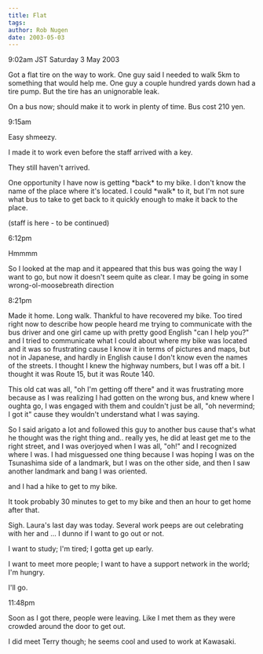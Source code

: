 ```yaml
---
title: Flat
tags: 
author: Rob Nugen
date: 2003-05-03
---
```


<p class=date>9:02am JST Saturday 3 May 2003</p>

<p>Got a flat tire on the way to work.  One guy said I needed to walk
5km to something that would help me.  One guy a couple hundred yards
down had a tire pump.  But the tire has an unignorable leak.</p>

<p>On a bus now; should make it to work in plenty of time.  Bus cost
210 yen.</p>

<p class=date>9:15am</p>

<p>Easy shmeezy.</p>

<p>I made it to work even before the staff arrived with a key.</p>

<p>They still haven't arrived.</p>

<p>One opportunity I have now is getting *back* to my bike.  I don't
know the name of the place where it's located.  I could *walk* to it,
but I'm not sure what bus to take to get back to it quickly enough to
make it back to the place.</p>

<p>(staff is here - to be continued)</p>

<p class=date>6:12pm</p>

<p>Hmmmm</p>

<p>So I looked at the map and it appeared that this bus was going the
way I want to go, but now it doesn't seem quite as clear.  I may be
going in some wrong-ol-moosebreath direction</p>

<p class=date>8:21pm</p>

<p>Made it home.  Long walk.  Thankful to have recovered my bike.  Too
tired right now to describe how people heard me trying to communicate
with the bus driver and one girl came up with pretty good English "can
I help you?" and I tried to communicate what I could about where my
bike was located and it was so frustrating cause I know it in terms of
pictures and maps, but not in Japanese, and hardly in English cause I
don't know even the names of the streets.  I thought I knew the
highway numbers, but I was off a bit.  I thought it was Route 15, but
it was Route 140.</p>

<p>This old cat was all, "oh I'm getting off there" and it was
frustrating more because as I was realizing I had gotten on the wrong
bus, and knew where I oughta go, I was engaged with them and couldn't
just be all, "oh nevermind; I got it" cause they wouldn't understand
what I was saying.</p>

<p>So I said arigato a lot and followed this guy to another bus cause
that's what he thought was the right thing and..  really yes, he did
at least get me to the right street, and I was overjoyed when I was
all, "oh!" and I recognized where I was.  I had misguessed one thing
because I was hoping I was on the Tsunashima side of a landmark, but I
was on the other side, and then I saw another landmark and bang I was
oriented.</p>

<p>and I had a hike to get to my bike.</p>

<p>It took probably 30 minutes to get to my bike and then an hour to
get home after that.</p>

<p>Sigh.  Laura's last day was today.  Several work peeps are out
celebrating with her and ... I dunno if I want to go out or not.</p>

<p>I want to study; I'm tired; I gotta get up early.</p>

<p>I want to meet more people; I want to have a support network in the
world; I'm hungry.</p>

<p>I'll go.</p>

<p class=date>11:48pm</p>

<p>Soon as I got there, people were leaving.  Like I met them as they
were crowded around the door to get out.</p>

<p>I did meet Terry though; he seems cool and used to work at
Kawasaki.</p>
